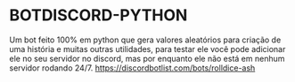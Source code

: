 # BOTDISCORD-PYTHON
Um bot feito 100% em python que gera valores aleatórios para criação de uma história e muitas outras utilidades, para testar ele você pode adicionar ele no seu servidor no discord, mas por enquanto ele não está em nenhum servidor rodando 24/7. https://discordbotlist.com/bots/rolldice-ash
